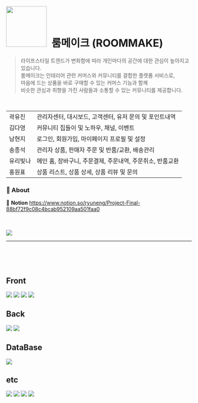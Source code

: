 
# <img width="110px" src="https://github.com/ryuneng/roommake/assets/137076160/11c55ca0-27ef-4b7e-8fd6-c0626dc81d49"> &nbsp;룸메이크 (ROOMMAKE)


> 라이프스타일 트렌드가 변화함에 따라 개인마다의 공간에 대한 관심이 높아지고 있습니다. <br>
룸메이크는 인테리어 관련 커머스와 커뮤니티를 결합한 플랫폼 서비스로, <br>
마음에 드는 상품을 바로 구매할 수 있는 커머스 기능과 함께 <br>
비슷한 관심과 취향을 가진 사람들과 소통할 수 있는 커뮤니티를 제공합니다.

<br>


<table>
  <tr>
    <td>곽유진</td>
    <td>관리자센터, 대시보드, 고객센터, 유저 문의 및 포인트내역</td>
  </tr>
  <tr>
    <td>김다영</td>
    <td>커뮤니티 집들이 및 노하우, 채널, 이벤트</td>
  </tr>
  <tr>
    <td>남현지</td>
    <td>로그인, 회원가입, 마이페이지 프로필 및 설정</td>
  </tr>
  <tr>
    <td>송종석</td>
    <td>관리자 상품, 판매자 주문 및 반품/교환, 배송관리</td>
  </tr>
  <tr>
    <td>유리빛나</td>
    <td>메인 홈, 장바구니, 주문결제, 주문내역, 주문취소, 반품교환</td>
  </tr>
  <tr>
    <td>홍원표</td>
    <td>상품 리스트, 상품 상세, 상품 리뷰 및 문의</td>
  </tr>
</table>


### 🔗 About
> 
  📝 <b>Notion</b> <a target="_blank" href="https://www.notion.so/ryuneng/Project-Final-88bf72f9c08c4bcab952109aa501faa0">https://www.notion.so/ryuneng/Project-Final-88bf72f9c08c4bcab952109aa501faa0</a><br>

  
<br>
<br>

<img src="https://github.com/ryuneng/roommake/assets/137076160/a95b74a0-c25a-467e-82f7-f12b03a4ddca">

---

<br>
<br>
<br>


## Front
<div>
  <img src="https://img.shields.io/badge/JavaScript-F7DF1E?style=flat-square&logo=javascript&logoColor=white"/>
  <img src="https://img.shields.io/badge/HTML-E34F26?style=flat-square&logo=html5&logoColor=white"/>
  <img src="https://img.shields.io/badge/CSS-1572B6?style=flat-square&logo=css3&logoColor=white"/>
  <img src="https://img.shields.io/badge/BootStrap-7952B3?style=flat-square&logo=bootstrap&logoColor=white"/>
<div>

## Back
<div>
  <img src="https://img.shields.io/badge/Java-000000?style=flat-square&logo=openjdk&logoColor=white"/>
  <img src="https://img.shields.io/badge/Spring Boot-6DB33F?style=flat-square&logo=spring&logoColor=white"/>
</div>

## DataBase
<div>
  <img src="https://img.shields.io/badge/MySQL-4479A1?style=flat-square&logo=mysql&logoColor=white"/>
</div>


## etc
</div>
  <img src="https://img.shields.io/badge/Swagger-85EA2D?style=flat-square&logo=Swagger&logoColor=white"/>
  <img src="https://img.shields.io/badge/IntelliJ-000000?style=flat-square&logo=IntelliJ IDEA&logoColor=white"/>
  <img src="https://img.shields.io/badge/AWS-232F3E?style=flat-square&logo=Amazon AWS&logoColor=white"/>
  <img src="https://img.shields.io/badge/GitHub-181717?style=flat-square&logo=Github&logoColor=white"/>
</div>

<br><br>
